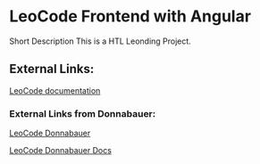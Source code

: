 # LeoCode Frontend with Angular
 Short Description
This is a HTL Leonding Project.

## External Links:

[LeoCode documentation](https://github.com/htl-leonding-project/leo-code)

### External Links from Donnabauer:

[LeoCode Donnabauer](https://github.com/donnabauerc/LeoCode)

[LeoCode Donnabauer Docs](https://github.com/donnabauerc/LeoCodeDocs)
